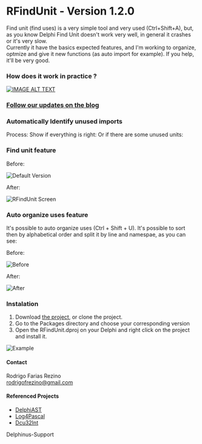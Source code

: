 # RFindUnit - Version 1.2.0

Find unit (find uses) is a very simple tool and very used (Ctrl+Shift+A), but, as you know Delphi Find Unit doesn't work very well, in general it crashes or it's very slow.
</br>Currently it have the basics expected features, and I'm working to organize, optmize and give it new functions (as auto import for example).
If you help, it'll be very good.

### How does it work in practice ?
[![IMAGE ALT TEXT](https://i.ytimg.com/vi/SYNUQcg_y58/hqdefault.jpg)](https://www.youtube.com/watch?v=3Y1GengunuAE "Demonstration")


### [Follow our updates on the blog](https://rfrezinos.wordpress.com/)

### Automatically Identify unused imports
Process:
Show if everything is right:
Or if there are some unused units:

### Find unit feature
Before: 

![Default Version](http://i.imgur.com/8DZPGSs.png)

After:

![RFindUnit Screen](https://github.com/rfrezino/RFindUnit/blob/master/Resources/RFindUnitImage.png)

### Auto organize uses feature
It's possible to auto organize uses (Ctrl + Shift + U). It's possible to sort then by alphabetical order and split it by line and namespae, as you can see: 

Before:

![Before](https://github.com/rfrezino/RFindUnit/blob/master/Resources/organizeBefore.png)

After:

![After](https://github.com/rfrezino/RFindUnit/blob/master/Resources/organizeAfter.png)

### Instalation
1. Download [the project](https://github.com/rfrezino/RFindUnit/archive/master.zip), or clone the project.
1. Go to the Packages directory and choose your corresponding version
2. Open the RFindUnit.dproj on your Delphi and right click on the project and install it.

![Example](https://github.com/rfrezino/RFindUnit/blob/master/Resources/InstallationHelp.png)

#### Contact
Rodrigo Farias Rezino
</br> rodrigofrezino@gmail.com

#### Referenced Projects
* [DelphiAST](https://github.com/RomanYankovsky/DelphiAST)
* [Log4Pascal](https://github.com/martinusso/log4pascal)
* [Dcu32Int](https://github.com/rfrezino/DCU32INT)


Delphinus-Support

